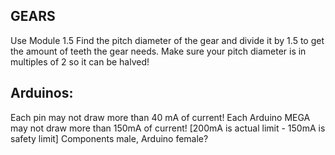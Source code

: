 ## GEARS
Use Module 1.5
Find the pitch diameter of the gear and divide it by 1.5 to get the amount of teeth the gear needs.
Make sure your pitch diameter is in multiples of 2 so it can be halved!

## Arduinos: 
Each pin may not draw more than 40 mA of current!
Each Arduino MEGA may not draw more than 150mA of current! [200mA is actual limit - 150mA is safety limit]
Components male, Arduino female?



